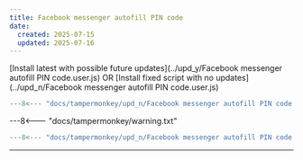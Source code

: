 ```yaml
---
title: Facebook messenger autofill PIN code
date:
  created: 2025-07-15
  updated: 2025-07-16
---
```


<!-- GENERATED FILE -->
[Install latest with possible future updates](../upd_y/Facebook messenger autofill PIN code.user.js)
OR
[Install fixed script with no updates](../upd_n/Facebook messenger autofill PIN code.user.js)
```js show_lines="1:10"
---8<--- "docs/tampermonkey/upd_n/Facebook messenger autofill PIN code.user.js::100"
```
<!-- more -->
---8<--- "docs/tampermonkey/warning.txt"
```js
---8<--- "docs/tampermonkey/upd_n/Facebook messenger autofill PIN code.user.js:1:"
```

------------
